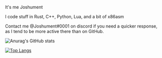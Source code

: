 It's me Joshument

I code stuff in Rust, C++, Python, Lua, and a bit of x86asm

Contact me @Joshument#0001 on discord if you need a quicker response, as I tend to be more active there than on GitHub.

![Anurag's GitHub stats](https://github-readme-stats.vercel.app/api?username=Joshument&show_icons=true&theme=radical)

[![Top Langs](https://github-readme-stats.vercel.app/api/top-langs/?username=Joshument&theme=radical)](https://github.com/anuraghazra/github-readme-stats)
